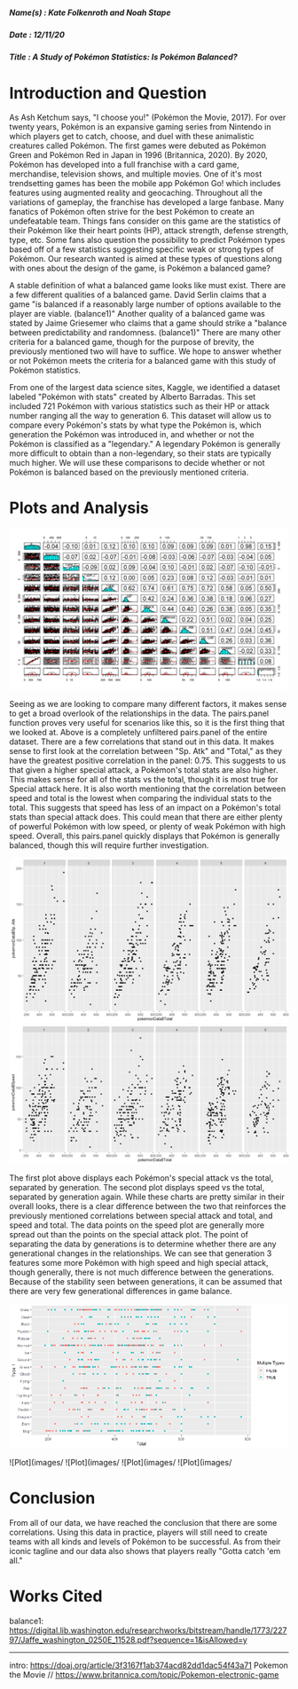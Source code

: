 ##### Name(s) : Kate Folkenroth and Noah Stape

##### Date : 12/11/20

##### Title : A Study of Pokémon Statistics: Is Pokémon Balanced?

# Introduction and Question

  As Ash Ketchum says, "I choose you!" (Pokémon the Movie, 2017). For over twenty years, Pokémon is an expansive gaming series from Nintendo in which players get to catch, choose, and duel with these animalistic creatures called Pokémon. The first games were debuted as Pokémon Green and Pokémon Red in Japan in 1996 (Britannica, 2020). By 2020, Pokémon has developed into a full franchise with a card game, merchandise, television shows, and multiple movies. One of it's most trendsetting games has been the mobile app Pokémon Go! which includes features using augmented reality and geocaching. Throughout all the variations of gameplay, the franchise has developed a large fanbase. Many fanatics of Pokémon often strive for the best Pokémon to create an undefeatable team. Things fans consider on this game are the statistics of their Pokémon like their heart points (HP), attack strength, defense strength, type, etc. Some fans also question the possibility to predict Pokémon types based off of a few statistics suggesting specific weak or strong types of Pokémon. Our research wanted is aimed at these types of questions along with ones about the design of the game, is Pokémon a balanced game?

  A stable definition of what a balanced game looks like must exist. There are a few different qualities of a balanced game. David Serlin claims that a game "is balanced if a reasonably large number of options available to the player are viable. (balance1)"  Another quality of a balanced game was stated by Jaime Griesemer who claims that a game should strike a "balance between predictability and randomness. (balance1)" There are many other criteria for a balanced game, though for the purpose of brevity, the previously mentioned two will have to suffice. We hope to answer whether or not Pokémon meets the criteria for a balanced game with this study of Pokémon statistics.

  From one of the largest data science sites, Kaggle, we identified a dataset labeled "Pokémon with stats" created by Alberto Barradas. This set included 721 Pokémon with various statistics such as their HP or attack number ranging all the way to generation 6. This dataset will allow us to compare every Pokémon's stats by what type the Pokémon is, which generation the Pokémon was introduced in, and whether or not the Pokémon is classified as a "legendary." A legendary Pokémon is generally more difficult to obtain than a non-legendary, so their stats are typically much higher. We will use these comparisons to decide whether or not Pokémon is balanced based on the previously mentioned criteria.

# Plots and Analysis

  ![Plot](images/pairspanelData.png)

  Seeing as we are looking to compare many different factors, it makes sense to get a broad overlook of the relationships in the data. The pairs.panel function proves very useful for scenarios like this, so it is the first thing that we looked at. Above is a completely unfiltered pairs.panel of the entire dataset. There are a few correlations that stand out in this data. It makes sense to first look at the correlation between "Sp. Atk" and "Total," as they have the greatest positive correlation in the panel: 0.75. This suggests to us that given a higher special attack, a Pokémon's total stats are also higher. This makes sense for all of the stats vs the total, though it is most true for Special attack here. It is also worth mentioning that the correlation between speed and total is the lowest when comparing the individual stats to the total. This suggests that speed has less of an impact on a Pokémon's total stats than special attack does. This could mean that there are either plenty of powerful Pokémon with low speed, or plenty of weak Pokémon with high speed. Overall, this pairs.panel quickly displays that Pokémon is generally balanced, though this will require further investigation.

  ![Plot](images/totalVspatk-FacetGen.png)
  ![Plot](images/totalVsspeed-FacetGen.png)

  The first plot above displays each Pokémon's special attack vs the total, separated by generation. The second plot displays speed vs the total, separated by generation again. While these charts are pretty similar in their overall looks, there is a clear difference between the two that reinforces the previously mentioned correlations between special attack and total, and speed and total. The data points on the speed plot are generally more spread out than the points on the special attack plot. The point of separating the data by generations is to determine whether there are any generational changes in the relationships. We can see that generation 3 features some more Pokémon with high speed and high special attack, though generally, there is not much difference between the generations. Because of the stability seen between generations, it can be assumed that there are very few generational differences in game balance.

  ![Plot](images/totalVsType-ColorMultipleTypes.png)

  
  ![Plot](images/
  ![Plot](images/
  ![Plot](images/
  ![Plot](images/

# Conclusion

  From all of our data, we have reached the conclusion that there are some correlations. Using this data in practice, players will still need to create teams with all kinds and levels of Pokémon to be successful. As from their iconic tagline and our data also shows that players really "Gotta catch 'em all."

# Works Cited

balance1:
https://digital.lib.washington.edu/researchworks/bitstream/handle/1773/22797/Jaffe_washington_0250E_11528.pdf?sequence=1&isAllowed=y


---
intro:
https://doaj.org/article/3f3167f1ab374acd82dd1dac54f43a71
Pokemon the Movie //
https://www.britannica.com/topic/Pokemon-electronic-game
